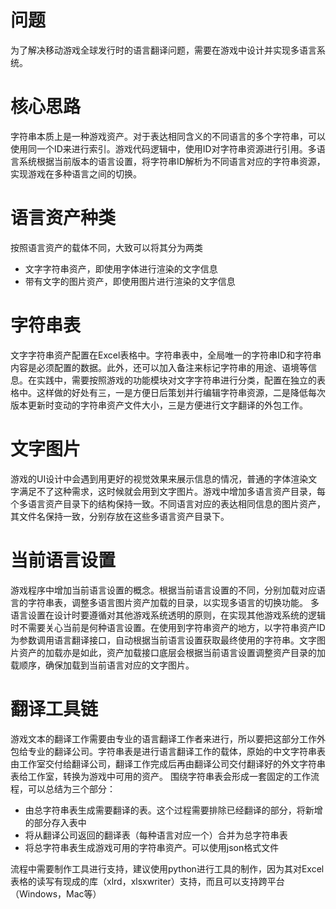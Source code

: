 # 问题

为了解决移动游戏全球发行时的语言翻译问题，需要在游戏中设计并实现多语言系统。

# 核心思路

字符串本质上是一种游戏资产。对于表达相同含义的不同语言的多个字符串，可以使用同一个ID来进行索引。游戏代码逻辑中，使用ID对字符串资源进行引用。多语言系统根据当前版本的语言设置，将字符串ID解析为不同语言对应的字符串资源，实现游戏在多种语言之间的切换。

# 语言资产种类

按照语言资产的载体不同，大致可以将其分为两类

* 文字字符串资产，即使用字体进行渲染的文字信息
* 带有文字的图片资产，即使用图片进行渲染的文字信息

# 字符串表

文字字符串资产配置在Excel表格中。字符串表中，全局唯一的字符串ID和字符串内容是必须配置的数据。此外，还可以加入备注来标记字符串的用途、语境等信息。在实践中，需要按照游戏的功能模块对文字字符串进行分类，配置在独立的表格中。这样做的好处有三，一是方便日后策划并行编辑字符串资源，二是降低每次版本更新时变动的字符串资产文件大小，三是方便进行文字翻译的外包工作。

# 文字图片

游戏的UI设计中会遇到用更好的视觉效果来展示信息的情况，普通的字体渲染文字满足不了这种需求，这时候就会用到文字图片。游戏中增加多语言资产目录，每个多语言资产目录下的结构保持一致。不同语言对应的表达相同信息的图片资产，其文件名保持一致，分别存放在这些多语言资产目录下。

# 当前语言设置

游戏程序中增加当前语言设置的概念。根据当前语言设置的不同，分别加载对应语言的字符串表，调整多语言图片资产加载的目录，以实现多语言的切换功能。
多语言设置在设计时要遵循对其他游戏系统透明的原则，在实现其他游戏系统的逻辑时不需要关心当前是何种语言设置。在使用到字符串资产的地方，以字符串资产ID为参数调用语言翻译接口，自动根据当前语言设置获取最终使用的字符串。文字图片资产的加载亦是如此，资产加载接口底层会根据当前语言设置调整资产目录的加载顺序，确保加载到当前语言对应的文字图片。

# 翻译工具链

游戏文本的翻译工作需要由专业的语言翻译工作者来进行，所以要把这部分工作外包给专业的翻译公司。字符串表是进行语言翻译工作的载体，原始的中文字符串表由工作室交付给翻译公司，翻译工作完成后再由翻译公司交付翻译好的外文字符串表给工作室，转换为游戏中可用的资产。
围绕字符串表会形成一套固定的工作流程，可以总结为三个部分：

* 由总字符串表生成需要翻译的表。这个过程需要排除已经翻译的部分，将新增的部分存入表中
* 将从翻译公司返回的翻译表（每种语言对应一个）合并为总字符串表
* 将总字符串表生成游戏可用的字符串资产。可以使用json格式文件

流程中需要制作工具进行支持，建议使用python进行工具的制作，因为其对Excel表格的读写有现成的库（xlrd，xlsxwriter）支持，而且可以支持跨平台（Windows，Mac等）